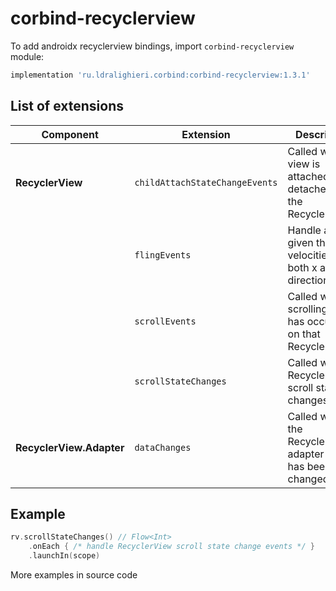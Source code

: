 ﻿
# corbind-recyclerview

To add androidx recyclerview bindings, import `corbind-recyclerview` module:

```groovy
implementation 'ru.ldralighieri.corbind:corbind-recyclerview:1.3.1'
```

## List of extensions

Component | Extension | Description
--|---|--
**RecyclerView** | `childAttachStateChangeEvents` | Called when a view is attached to or detached from the RecyclerView.
                  | `flingEvents` | Handle a fling given the velocities in both x and y directions
                  | `scrollEvents` | Called when a scrolling event has occurred on that RecyclerView.
                  | `scrollStateChanges` | Called when RecyclerView's scroll state changes.
**RecyclerView.Adapter** | `dataChanges` | Called when the RecyclerView's adapter data has been changed  |   |


## Example

```kotlin
rv.scrollStateChanges() // Flow<Int>
    .onEach { /* handle RecyclerView scroll state change events */ }
    .launchIn(scope)
```

More examples in source code
